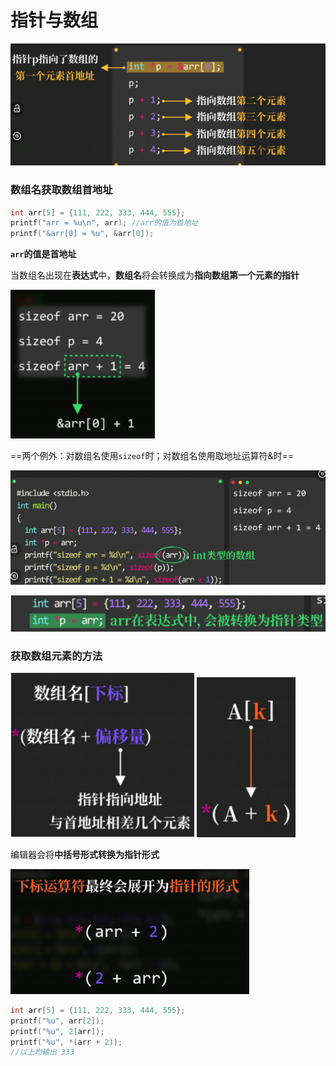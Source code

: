 # 指针与数组

![image-20221208201547847](images/image-20221208201547847.png)

### 数组名获取数组首地址

```c
int arr[5] = {111, 222, 333, 444, 555};
printf("arr = %u\n", arr); //arr的值为首地址
printf("&arr[0] = %u", &arr[0]);
```

**`arr`的值是首地址**

当数组名出现在**表达式**中，**数组名**将会转换成为**指向数组第一个元素的指针**

<img src="images/image-20221208201553722.png" alt="image-20221208201553722" style="zoom:80%;" />

==两个例外：对数组名使用`sizeof`时；对数组名使用取地址运算符&时==

![image-20221208201559797](images/image-20221208201559797.png)

![image-20221208201607436](images/image-20221208201607436.png)

### 获取数组元素的方法

<img src="images/image-20221208201615306.png" alt="image-20221208201615306" style="zoom:80%;" />

<img src="images/image-20221208201622333.png" alt="image-20221208201622333" style="zoom:80%;" />

编辑器会将**中括号形式转换为指针形式**

<img src="images/image-20221208201629425.png" alt="image-20221208201629425" style="zoom:67%;" />

```c
int arr[5] = {111, 222, 333, 444, 555};
printf("%u", arr[2]);
printf("%u", 2[arr]);
printf("%u", *(arr + 2));
//以上均输出 333
```
